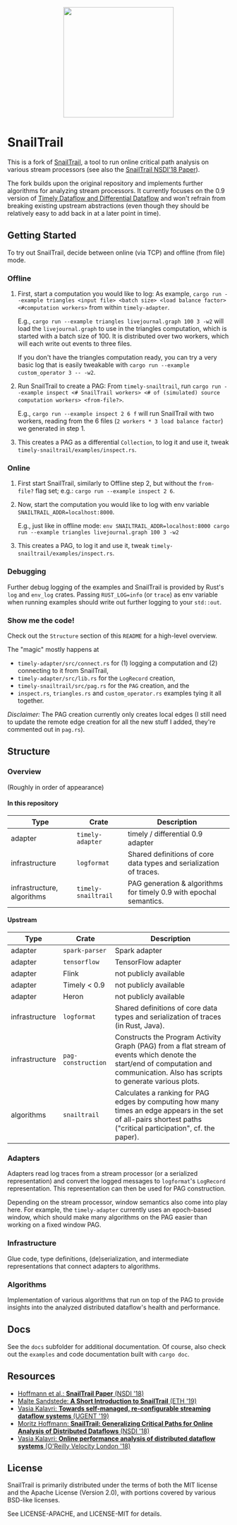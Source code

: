 <p align="center">
  <img src="https://github.com/li1/snailtrail/raw/master/snail.png" width="250">
</p>

# SnailTrail

This is a fork of [SnailTrail](https://github.com/strymon-system/snailtrail), a tool to run online critical path analysis on various stream processors (see also the [SnailTrail NSDI'18 Paper](https://doi.org/10.3929/ethz-b-000228581)).

The fork builds upon the original repository and implements further algorithms for analyzing stream processors. It currently focuses on the 0.9 version of [Timely Dataflow and Differential Dataflow](https://github.com/timelydataflow) and won't refrain from breaking existing upstream abstractions (even though they should be relatively easy to add back in at a later point in time).

## Getting Started

To try out SnailTrail, decide between online (via TCP) and offline (from file) mode.

### Offline

1. First, start a computation you would like to log: As example, `cargo run --example triangles <input file> <batch size> <load balance factor> <#computation workers>` from within `timely-adapter`.

    E.g., `cargo run --example triangles livejournal.graph 100 3 -w2` will load the `livejournal.graph` to use in the triangles computation, which is started with a batch size of 100. It is distributed over two workers, which will each write out events to three files.
    
    If you don't have the triangles computation ready, you can try a very basic log that is easily tweakable with `cargo run --example custom_operator 3 -- -w2`.
2. Run SnailTrail to create a PAG: From `timely-snailtrail`, run `cargo run --example inspect <# SnailTrail workers> <# of (simulated) source computation workers> <from-file?>`. 

    E.g., `cargo run --example inspect 2 6 f` will run SnailTrail with two workers, reading from the 6 files (`2 workers * 3 load balance factor`) we generated in step 1.
3. This creates a PAG as a differential `Collection`, to log it and use it, tweak `timely-snailtrail/examples/inspect.rs`.

### Online

1. First start SnailTrail, similarly to Offline step 2, but without the `from-file?` flag set; e.g.: `cargo run --example inspect 2 6`.
2. Now, start the computation you would like to log with env variable `SNAILTRAIL_ADDR=localhost:8000`.

    E.g., just like in offline mode: `env SNAILTRAIL_ADDR=localhost:8000 cargo run --example triangles livejournal.graph 100 3 -w2`
3. This creates a PAG, to log it and use it, tweak `timely-snailtrail/examples/inspect.rs`.

### Debugging

Further debug logging of the examples and SnailTrail is provided by Rust's `log` and `env_log` crates. Passing `RUST_LOG=info` (or `trace`) as env variable when running examples should write out further logging to your `std::out`.

### Show me the code!

Check out the `Structure` section of this `README` for a high-level overview.

The "magic" mostly happens at 
- `timely-adapter/src/connect.rs` for (1) logging a computation and (2) connecting to it from SnailTrail, 
- `timely-adapter/src/lib.rs` for the `LogRecord` creation,
- `timely-snailtrail/src/pag.rs` for the `PAG` creation, and the
- `inspect.rs`, `triangles.rs` and `custom_operator.rs` examples tying it all together.

*Disclaimer:* The PAG creation currently only creates local edges (I still need to update the remote edge creation for all the new stuff I added, they're commented out in `pag.rs`).

## Structure

### Overview

(Roughly in order of appearance)

#### In this repository

|Type | Crate    | Description |
| --------- | -------- | ----------- |
| adapter | `timely-adapter` | timely / differential 0.9 adapter |
| infrastructure | `logformat` | Shared definitions of core data types and serialization of traces. |
| infrastructure, algorithms | `timely-snailtrail` | PAG generation & algorithms for timely 0.9 with epochal semantics. |

#### Upstream

|Type | Crate    | Description |
| --------- | -------- | ----------- |
| adapter | `spark-parser` | Spark adapter |
| adapter | `tensorflow` | TensorFlow adapter |
| adapter | Flink  | not publicly available |
| adapter | Timely < 0.9 | not publicly available |
| adapter | Heron  | not publicly available |
| infrastructure | `logformat` | Shared definitions of core data types and serialization of traces (in Rust, Java). |
| infrastructure | `pag-construction` | Constructs the Program Activity Graph (PAG) from a flat stream of events which denote the start/end of computation and communication. Also has scripts to generate various plots. |
| algorithms | `snailtrail` | Calculates a ranking for PAG edges by computing how many times an edge appears in the set of all-pairs shortest paths ("critical participation", cf. the paper). |

### Adapters

Adapters read log traces from a stream processor (or a serialized representation) and convert the logged messages to `logformat`'s `LogRecord` representation. This representation can then be used for PAG construction.

Depending on the stream processor, window semantics also come into play here. For example, the `timely-adapter` currently uses an epoch-based window, which should make many algorithms on the PAG easier than working on a fixed window PAG.

### Infrastructure

Glue code, type definitions, (de)serialization, and intermediate representations that connect adapters to algorithms.

### Algorithms

Implementation of various algorithms that run on top of the PAG to provide insights into the analyzed distributed dataflow's health and performance.

## Docs

See the `docs` subfolder for additional documentation. Of course, also check out the `examples` and code documentation built with `cargo doc`.

## Resources

* [Hoffmann et al.: **SnailTrail Paper** (NSDI '18)](https://doi.org/10.3929/ethz-b-000228581)
* [Malte Sandstede: **A Short Introduction to SnailTrail** (ETH '19)](https://github.com/li1/talks/raw/master/snailtrail.pdf)
* [Vasia Kalavri: **Towards self-managed, re-configurable streaming dataflow systems** (UGENT '19)](https://www.youtube.com/watch?v=E947ynd_vGI)
* [Moritz Hoffmann: **SnailTrail: Generalizing Critical Paths for Online Analysis of Distributed Dataflows** (NSDI '18)](https://www.youtube.com/watch?v=h5kPd59v0U0)
* [Vasia Kalavri: **Online performance analysis of distributed dataflow systems** (O'Reilly Velocity London '18)](https://www.youtube.com/watch?v=AUQJkjx1Uh8)

## License

SnailTrail is primarily distributed under the terms of both the MIT license and the Apache License (Version 2.0), with portions covered by various BSD-like licenses.

See LICENSE-APACHE, and LICENSE-MIT for details.
